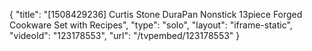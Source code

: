 {
    "title": "[1508429236] Curtis Stone DuraPan Nonstick 13piece Forged Cookware Set with Recipes",
    "type": "solo",
    "layout": "iframe-static",
    "videoId": "123178553",
    "url": "\/tvpembed\/123178553"
}